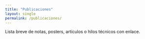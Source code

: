 ```yaml
---
title: "Publicaciones"
layout: single
permalink: /publicaciones/
---
```


Lista breve de notas, posters, artículos o hilos técnicos con enlace.
